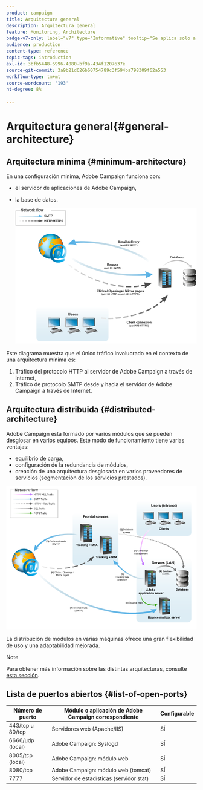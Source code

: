 ```yaml
---
product: campaign
title: Arquitectura general
description: Arquitectura general
feature: Monitoring, Architecture
badge-v7-only: label="v7" type="Informative" tooltip="Se aplica solo a Campaign Classic v7"
audience: production
content-type: reference
topic-tags: introduction
exl-id: 3bfb5448-6996-4080-bf9a-434f1207637e
source-git-commit: 3a9b21d626b60754789c3f594ba798309f62a553
workflow-type: tm+mt
source-wordcount: '193'
ht-degree: 8%

---
```


# Arquitectura general{#general-architecture}



## Arquitectura mínima {#minimum-architecture}

En una configuración mínima, Adobe Campaign funciona con:

* el servidor de aplicaciones de Adobe Campaign,
* la base de datos.

  ![](assets/formation_exploitation.png)

Este diagrama muestra que el único tráfico involucrado en el contexto de una arquitectura mínima es:

1. Tráfico del protocolo HTTP al servidor de Adobe Campaign a través de Internet,
1. Tráfico de protocolo SMTP desde y hacia el servidor de Adobe Campaign a través de Internet.

## Arquitectura distribuida {#distributed-architecture}

Adobe Campaign está formado por varios módulos que se pueden desglosar en varios equipos. Este modo de funcionamiento tiene varias ventajas:

* equilibrio de carga,
* configuración de la redundancia de módulos,
* creación de una arquitectura desglosada en varios proveedores de servicios (segmentación de los servicios prestados).

![](assets/architecturerepartie.png)

La distribución de módulos en varias máquinas ofrece una gran flexibilidad de uso y una adaptabilidad mejorada.

>[!NOTE]
>
>Para obtener más información sobre las distintas arquitecturas, consulte [esta sección](../../installation/using/general-architecture.md).

## Lista de puertos abiertos {#list-of-open-ports}

| Número de puerto | Módulo o aplicación de Adobe Campaign correspondiente | Configurable |
|---|---|---|
| 443/tcp u 80/tcp | Servidores web (Apache/IIS) | SÍ |
| 6666/udp (local) | Adobe Campaign: Syslogd | SÍ |
| 8005/tcp (local) | Adobe Campaign: módulo web | SÍ |
| 8080/tcp | Adobe Campaign: módulo web (tomcat) | SÍ |
| 7777 | Servidor de estadísticas (servidor stat) | SÍ |
